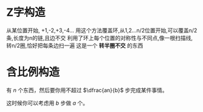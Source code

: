 # Z字构造
  从某位置开始, +1,-2,+3,-4...
  用这个方法覆盖环,从1,2...n/2位置开始,可以覆盖n/2条,长度为n的链,且边不交
  利用了环上每个位置的对称性与不同点,像一根扫描线,转n/2圈,恰好把每条边扫一遍
  这是一个 **转半圈不交** 的东西

# 含比例构造
  有 $n$ 个东西，然后要你用不超过 $\dfrac{an}{b}$ 步完成某件事情。

  这时候你可以考虑用 $b$ 步做 $a$ 个。